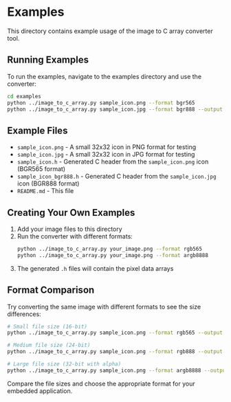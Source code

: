 # Examples

This directory contains example usage of the image to C array converter tool.

## Running Examples

To run the examples, navigate to the examples directory and use the converter:

```bash
cd examples
python ../image_to_c_array.py sample_icon.png --format bgr565
python ../image_to_c_array.py sample_icon.jpg --format bgr888 --output sample_icon_bgr888.h
```

## Example Files

- `sample_icon.png` - A small 32x32 icon in PNG format for testing
- `sample_icon.jpg` - A small 32x32 icon in JPG format for testing
- `sample_icon.h` - Generated C header from the `sample_icon.png` icon (BGR565 format)
- `sample_icon_bgr888.h` - Generated C header from the `sample_icon.jpg` icon (BGR888 format)
- `README.md` - This file

## Creating Your Own Examples

1. Add your image files to this directory
2. Run the converter with different formats:
   ```bash
   python ../image_to_c_array.py your_image.png --format rgb565
   python ../image_to_c_array.py your_image.png --format argb8888
   ```
3. The generated `.h` files will contain the pixel data arrays

## Format Comparison

Try converting the same image with different formats to see the size differences:

```bash
# Small file size (16-bit)
python ../image_to_c_array.py sample_icon.png --format rgb565 --output icon_rgb565.h

# Medium file size (24-bit) 
python ../image_to_c_array.py sample_icon.png --format rgb888 --output icon_rgb888.h

# Large file size (32-bit with alpha)
python ../image_to_c_array.py sample_icon.png --format argb8888 --output icon_argb8888.h
```

Compare the file sizes and choose the appropriate format for your embedded application.
